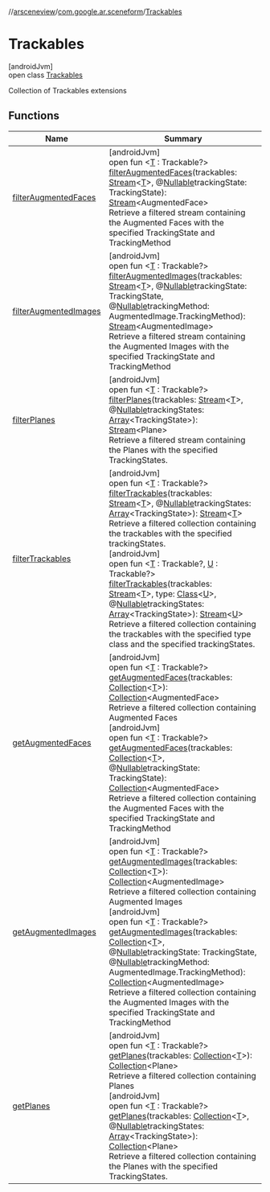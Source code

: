 //[arsceneview](../../../index.md)/[com.google.ar.sceneform](../index.md)/[Trackables](index.md)

# Trackables

[androidJvm]\
open class [Trackables](index.md)

Collection of Trackables extensions

## Functions

| Name | Summary |
|---|---|
| [filterAugmentedFaces](filter-augmented-faces.md) | [androidJvm]<br>open fun &lt;[T](filter-augmented-faces.md) : Trackable?&gt; [filterAugmentedFaces](filter-augmented-faces.md)(trackables: [Stream](https://developer.android.com/reference/kotlin/java/util/stream/Stream.html)&lt;[T](../../../../arsceneview/com.google.ar.sceneform.ux/-augmented-face-node/check-not-null.md)&gt;, @[Nullable](https://developer.android.com/reference/kotlin/androidx/annotation/Nullable.html)trackingState: TrackingState): [Stream](https://developer.android.com/reference/kotlin/java/util/stream/Stream.html)&lt;AugmentedFace&gt;<br>Retrieve a filtered stream containing the Augmented Faces with the specified TrackingState and TrackingMethod |
| [filterAugmentedImages](filter-augmented-images.md) | [androidJvm]<br>open fun &lt;[T](filter-augmented-images.md) : Trackable?&gt; [filterAugmentedImages](filter-augmented-images.md)(trackables: [Stream](https://developer.android.com/reference/kotlin/java/util/stream/Stream.html)&lt;[T](../../../../arsceneview/com.google.ar.sceneform.ux/-augmented-face-node/check-not-null.md)&gt;, @[Nullable](https://developer.android.com/reference/kotlin/androidx/annotation/Nullable.html)trackingState: TrackingState, @[Nullable](https://developer.android.com/reference/kotlin/androidx/annotation/Nullable.html)trackingMethod: AugmentedImage.TrackingMethod): [Stream](https://developer.android.com/reference/kotlin/java/util/stream/Stream.html)&lt;AugmentedImage&gt;<br>Retrieve a filtered stream containing the Augmented Images with the specified TrackingState and TrackingMethod |
| [filterPlanes](filter-planes.md) | [androidJvm]<br>open fun &lt;[T](filter-planes.md) : Trackable?&gt; [filterPlanes](filter-planes.md)(trackables: [Stream](https://developer.android.com/reference/kotlin/java/util/stream/Stream.html)&lt;[T](../../../../arsceneview/com.google.ar.sceneform.ux/-augmented-face-node/check-not-null.md)&gt;, @[Nullable](https://developer.android.com/reference/kotlin/androidx/annotation/Nullable.html)trackingStates: [Array](https://kotlinlang.org/api/latest/jvm/stdlib/kotlin/-array/index.html)&lt;TrackingState&gt;): [Stream](https://developer.android.com/reference/kotlin/java/util/stream/Stream.html)&lt;Plane&gt;<br>Retrieve a filtered stream containing the Planes with the specified TrackingStates. |
| [filterTrackables](filter-trackables.md) | [androidJvm]<br>open fun &lt;[T](filter-trackables.md) : Trackable?&gt; [filterTrackables](filter-trackables.md)(trackables: [Stream](https://developer.android.com/reference/kotlin/java/util/stream/Stream.html)&lt;[T](../../../../arsceneview/com.google.ar.sceneform.ux/-augmented-face-node/check-not-null.md)&gt;, @[Nullable](https://developer.android.com/reference/kotlin/androidx/annotation/Nullable.html)trackingStates: [Array](https://kotlinlang.org/api/latest/jvm/stdlib/kotlin/-array/index.html)&lt;TrackingState&gt;): [Stream](https://developer.android.com/reference/kotlin/java/util/stream/Stream.html)&lt;[T](../../../../arsceneview/com.google.ar.sceneform.ux/-augmented-face-node/check-not-null.md)&gt;<br>Retrieve a filtered collection containing the trackables with the specified trackingStates.<br>[androidJvm]<br>open fun &lt;[T](filter-trackables.md) : Trackable?, [U](filter-trackables.md) : Trackable?&gt; [filterTrackables](filter-trackables.md)(trackables: [Stream](https://developer.android.com/reference/kotlin/java/util/stream/Stream.html)&lt;[T](../../../../arsceneview/com.google.ar.sceneform.ux/-augmented-face-node/check-not-null.md)&gt;, type: [Class](https://developer.android.com/reference/kotlin/java/lang/Class.html)&lt;[U](filter-trackables.md)&gt;, @[Nullable](https://developer.android.com/reference/kotlin/androidx/annotation/Nullable.html)trackingStates: [Array](https://kotlinlang.org/api/latest/jvm/stdlib/kotlin/-array/index.html)&lt;TrackingState&gt;): [Stream](https://developer.android.com/reference/kotlin/java/util/stream/Stream.html)&lt;[U](filter-trackables.md)&gt;<br>Retrieve a filtered collection containing the trackables with the specified type class and the specified trackingStates. |
| [getAugmentedFaces](get-augmented-faces.md) | [androidJvm]<br>open fun &lt;[T](get-augmented-faces.md) : Trackable?&gt; [getAugmentedFaces](get-augmented-faces.md)(trackables: [Collection](https://developer.android.com/reference/kotlin/java/util/Collection.html)&lt;[T](../../../../arsceneview/com.google.ar.sceneform.ux/-augmented-face-node/check-not-null.md)&gt;): [Collection](https://developer.android.com/reference/kotlin/java/util/Collection.html)&lt;AugmentedFace&gt;<br>Retrieve a filtered collection containing Augmented Faces<br>[androidJvm]<br>open fun &lt;[T](get-augmented-faces.md) : Trackable?&gt; [getAugmentedFaces](get-augmented-faces.md)(trackables: [Collection](https://developer.android.com/reference/kotlin/java/util/Collection.html)&lt;[T](../../../../arsceneview/com.google.ar.sceneform.ux/-augmented-face-node/check-not-null.md)&gt;, @[Nullable](https://developer.android.com/reference/kotlin/androidx/annotation/Nullable.html)trackingState: TrackingState): [Collection](https://developer.android.com/reference/kotlin/java/util/Collection.html)&lt;AugmentedFace&gt;<br>Retrieve a filtered collection containing the Augmented Faces with the specified TrackingState and TrackingMethod |
| [getAugmentedImages](get-augmented-images.md) | [androidJvm]<br>open fun &lt;[T](get-augmented-images.md) : Trackable?&gt; [getAugmentedImages](get-augmented-images.md)(trackables: [Collection](https://developer.android.com/reference/kotlin/java/util/Collection.html)&lt;[T](../../../../arsceneview/com.google.ar.sceneform.ux/-augmented-face-node/check-not-null.md)&gt;): [Collection](https://developer.android.com/reference/kotlin/java/util/Collection.html)&lt;AugmentedImage&gt;<br>Retrieve a filtered collection containing Augmented Images<br>[androidJvm]<br>open fun &lt;[T](get-augmented-images.md) : Trackable?&gt; [getAugmentedImages](get-augmented-images.md)(trackables: [Collection](https://developer.android.com/reference/kotlin/java/util/Collection.html)&lt;[T](../../../../arsceneview/com.google.ar.sceneform.ux/-augmented-face-node/check-not-null.md)&gt;, @[Nullable](https://developer.android.com/reference/kotlin/androidx/annotation/Nullable.html)trackingState: TrackingState, @[Nullable](https://developer.android.com/reference/kotlin/androidx/annotation/Nullable.html)trackingMethod: AugmentedImage.TrackingMethod): [Collection](https://developer.android.com/reference/kotlin/java/util/Collection.html)&lt;AugmentedImage&gt;<br>Retrieve a filtered collection containing the Augmented Images with the specified TrackingState and TrackingMethod |
| [getPlanes](get-planes.md) | [androidJvm]<br>open fun &lt;[T](get-planes.md) : Trackable?&gt; [getPlanes](get-planes.md)(trackables: [Collection](https://developer.android.com/reference/kotlin/java/util/Collection.html)&lt;[T](../../../../arsceneview/com.google.ar.sceneform.ux/-augmented-face-node/check-not-null.md)&gt;): [Collection](https://developer.android.com/reference/kotlin/java/util/Collection.html)&lt;Plane&gt;<br>Retrieve a filtered collection containing Planes<br>[androidJvm]<br>open fun &lt;[T](get-planes.md) : Trackable?&gt; [getPlanes](get-planes.md)(trackables: [Collection](https://developer.android.com/reference/kotlin/java/util/Collection.html)&lt;[T](../../../../arsceneview/com.google.ar.sceneform.ux/-augmented-face-node/check-not-null.md)&gt;, @[Nullable](https://developer.android.com/reference/kotlin/androidx/annotation/Nullable.html)trackingStates: [Array](https://kotlinlang.org/api/latest/jvm/stdlib/kotlin/-array/index.html)&lt;TrackingState&gt;): [Collection](https://developer.android.com/reference/kotlin/java/util/Collection.html)&lt;Plane&gt;<br>Retrieve a filtered collection containing the Planes with the specified TrackingStates. |
